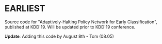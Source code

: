 # EARLIEST
Source code for "Adaptively-Halting Policy Network for Early Classification", published at KDD'19.
Will be updated prior to KDD'19 conference.

**Update**: Adding this code by August 8th - Tom (08.05)
